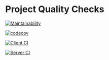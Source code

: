# Project Quality Checks

[![Maintainability](https://api.codeclimate.com/v1/badges/b19dba8a600e5ab6b49f/maintainability)](https://codeclimate.com/github/INTO-CPS-Association/DTaaS/maintainability)

[![codecov](https://codecov.io/gh/INTO-CPS-Association/DTaaS/branch/feature/distributed-demo/graph/badge.svg?token=18F1J5IIO5)](https://codecov.io/gh/INTO-CPS-Association/DTaaS)

[![Client CI](https://github.com/into-cps-association/dtaas/actions/workflows/client.yml/badge.svg)](https://github.com/into-cps-association/dtaas/actions/workflows/client.yml/badge.svg)

[![Server CI](https://github.com/into-cps-association/dtaas/actions/workflows/server.yml/badge.svg)](https://github.com/into-cps-association/dtaas/actions/workflows/server.yml/badge.svg)
